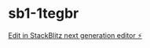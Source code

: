 # sb1-1tegbr

[Edit in StackBlitz next generation editor ⚡️](https://stackblitz.com/~/github.com/Aditya014/sb1-1tegbr)